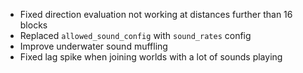 - Fixed direction evaluation not working at distances further than 16 blocks
- Replaced `allowed_sound_config` with `sound_rates` config
- Improve underwater sound muffling
- Fixed lag spike when joining worlds with a lot of sounds playing
